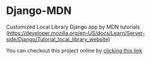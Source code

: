 # Django-MDN
Customized Local Library Django app by MDN tutorials (https://developer.mozilla.org/en-US/docs/Learn/Server-side/Django/Tutorial_local_library_website)

You can checkout this project online by <a href="https://web-production-0c9a.up.railway.app/" target="_blank">clicking this link</a>